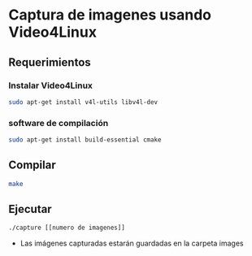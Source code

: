 # Captura de imagenes usando Video4Linux

## Requerimientos  

### Instalar Video4Linux

```bash
sudo apt-get install v4l-utils libv4l-dev
```

### software de compilación 

```bash
sudo apt-get install build-essential cmake 
```

## Compilar

```bash
make
```


## Ejecutar

```bash
./capture [[numero de imagenes]]
```

* Las imágenes capturadas estarán guardadas en la carpeta images 
 

